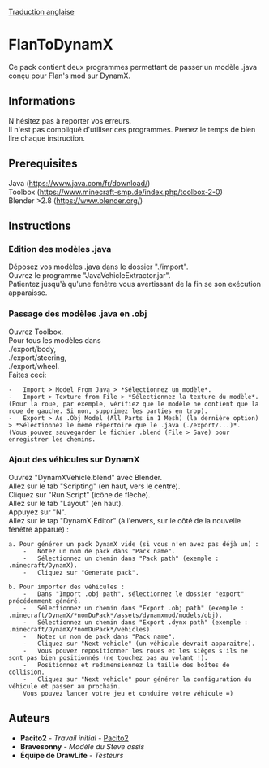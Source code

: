 [Traduction anglaise](https://github.com/Pacito2/FlanToDynamX/blob/master/README.md)

# FlanToDynamX

Ce pack contient deux programmes permettant de passer un modèle .java conçu pour Flan's mod sur DynamX.

## Informations

N'hésitez pas à reporter vos erreurs.  
Il n'est pas compliqué d'utiliser ces programmes. Prenez le temps de bien lire chaque instruction.

## Prerequisites

Java			(https://www.java.com/fr/download/)  
Toolbox			(https://www.minecraft-smp.de/index.php/toolbox-2-0)  
Blender >2.8	(https://www.blender.org/)

## Instructions

### Edition des modèles .java

Déposez vos modèles .java dans le dossier "./import".  
Ouvrez le programme "JavaVehicleExtractor.jar".  
Patientez jusqu'à qu'une fenêtre vous avertissant de la fin se son exécution apparaisse.

### Passage des modèles .java en .obj

Ouvrez Toolbox.  
Pour tous les modèles dans  
	./export/body,   
	./export/steering,  
	./export/wheel.   
	Faites ceci:  
	
	-	Import > Model From Java > *Sélectionnez un modèle*.
	-	Import > Texture from File > *Sélectionnez la texture du modèle*.
	(Pour la roue, par exemple, vérifiez que le modèle ne contient que la roue de gauche. Si non, supprimez les parties en trop).
	-	Export > As .Obj Model (All Parts in 1 Mesh) (la dernière option) > *Sélectionnez le même répertoire que le .java (./export/...)*. 
	(Vous pouvez sauvegarder le fichier .blend (File > Save) pour enregistrer les chemins.

### Ajout des véhicules sur DynamX

Ouvrez "DynamXVehicle.blend" avec Blender.  
Allez sur le tab "Scripting" (en haut, vers le centre).  
Cliquez sur "Run Script" (icône de flèche).  
Allez sur le tab "Layout" (en haut).  
Appuyez sur "N".  
Allez sur le tap "DynamX Editor" (à l'envers, sur le côté de la nouvelle fenêtre apparue) :

	a. Pour générer un pack DynamX vide (si vous n'en avez pas déjà un) :
		-	Notez un nom de pack dans "Pack name".
		-	Sélectionnez un chemin dans "Pack path" (exemple : .minecraft/DynamX).
		-	Cliquez sur "Generate pack".
		
	b. Pour importer des véhicules :
		-	Dans "Import .obj path", sélectionnez le dossier "export" précédemment généré.
		-	Sélectionnez un chemin dans "Export .obj path" (exemple : .minecraft/DynamX/*nomDuPack*/assets/dynamxmod/models/obj).
		-	Sélectionnez un chemin dans "Export .dynx path" (exemple : .minecraft/DynamX/*nomDuPack*/vehicles).
		-	Notez un nom de pack dans "Pack name".
		-	Cliquez sur "Next vehicle" (un véhicule devrait apparaitre).
		-	Vous pouvez repositionner les roues et les sièges s'ils ne sont pas bien positionnés (ne touchez pas au volant !).
		-	Positionnez et redimensionnez la taille des boîtes de collision.
		-	Cliquez sur "Next vehicle" pour générer la configuration du véhicule et passer au prochain.
		Vous pouvez lancer votre jeu et conduire votre véhicule =)

## Auteurs

* **Pacito2** - *Travail initial* - [Pacito2](https://github.com/Pacito2)
* **Bravesonny** - *Modèle du Steve assis*
* **Équipe de DrawLife** - *Testeurs*